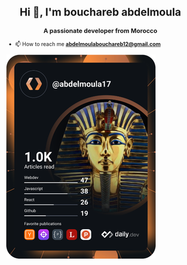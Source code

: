 <h1 align="center">Hi 👋, I'm bouchareb abdelmoula</h1>
<h3 align="center">A passionate developer from Morocco</h3>

- 📫 How to reach me **abdelmoulabouchareb12@gmail.com**

<a href="https://app.daily.dev/abdelmoula17"><img src="https://github.com/abdelmoula17/abdelmoula17/blob/main/devcard.svg" width="400" alt="abdelmoula bouchareb dev's card"/></a>



